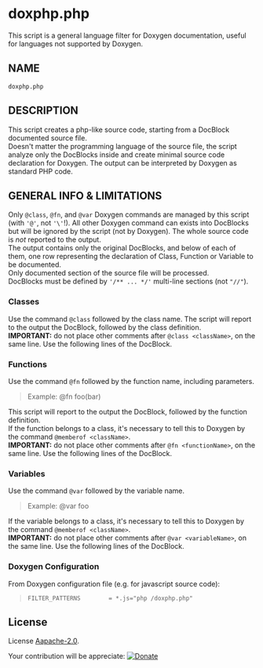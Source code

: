 # doxphp.php
This script is a general language filter for Doxygen documentation, useful for languages not supported by Doxygen.
## NAME ##
	doxphp.php

## DESCRIPTION ##
This script creates a php-like source code, starting from a DocBlock documented source file.  
Doesn't matter the programming language of the source file, the script analyze only the DocBlocks inside and create minimal source code declaration for Doxygen.
The output can be interpreted by Doxygen as standard PHP code.

## GENERAL INFO & LIMITATIONS ##
Only `@class`, `@fn`, and `@var` Doxygen commands are managed by this script (with `'@'`, not `'\'`!).
All other Doxygen command can exists into DocBlocks but will be ignored by the script (not by Doxygen).	
The whole source code is *not* reported to the output.     
The output contains only the original DocBlocks, and below of each of them, one row representing the declaration of Class, Function or Variable to be documented.	
Only documented section of the source file will be processed.	
DocBlocks must be defined by `'/** ... */'` multi-line sections (not `"//"`).

### Classes ###
Use the command `@class` followed by the class name.
The script will report to the output the DocBlock, followed by the class definition.   
**IMPORTANT:** do not place other comments after `@class <className>`, on the same line. Use the following lines of the DocBlock.

### Functions ###
Use the command `@fn` followed by the function name, including parameters. 
>Example: @fn foo(bar)

This script will report to the output the DocBlock, followed by the function definition.	
If the function belongs to a class, it's necessary to tell this to Doxygen by the command `@memberof <className>`.	
**IMPORTANT:** do not place other comments after `@fn <functionName>`, on the same line. Use the following lines of the DocBlock.

### Variables ###
Use the command `@var` followed by the variable name.
>Example: @var foo

If the variable belongs to a class, it's necessary to tell this to Doxygen by the command `@memberof <className>`.	
**IMPORTANT:** do not place other comments after `@var <variableName>`, on the same line. Use the following lines of the DocBlock.

### Doxygen Configuration ###
From Doxygen configuration file (e.g. for javascript source code):
>`FILTER_PATTERNS        = *.js="php /doxphp.php"`

## License
License [Aapache-2.0](https://github.com/malkev/pamp/LICENSE).

Your contribution will be appreciate:
[![Donate](https://www.paypalobjects.com/en_US/IT/i/btn/btn_donateCC_LG.gif)](https://www.paypal.com/cgi-bin/webscr?cmd=_donations&business=UZAJWKUNPLHAG&currency_code=EUR&source=url)
